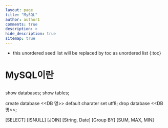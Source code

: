 ```yaml
---
layout: page
title: "MySQL"
author: author1
comments: true
description: >
hide_description: true
sitemap: true
---
```


* this unordered seed list will be replaced by toc as unordered list 
{:toc}

# MySQL이란
## 

show databases;
show tables;

create database <<DB 명>> default charater set utf8;
drop database <<DB 명>>;

[SELECT]
[ISNULL]
[JOIN]
[String, Date]
[Group BY]
[SUM, MAX, MIN]